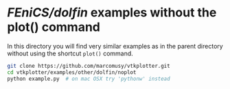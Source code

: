# _FEniCS/dolfin_ examples without the plot() command
In this directory you will find very similar examples as in the parent directory
without using the shortcut ``plot()`` command.
```bash
git clone https://github.com/marcomusy/vtkplotter.git
cd vtkplotter/examples/other/dolfin/noplot
python example.py  # on mac OSX try 'pythonw' instead
```
